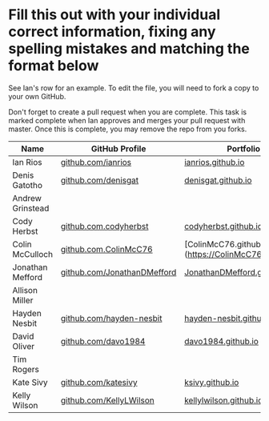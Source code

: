 # Fill this out with your individual correct information, fixing any spelling mistakes and matching the format below

See Ian's row for an example. To edit the file, you will need to fork a copy to your own GitHub.

Don't forget to create a pull request when you are complete. This task is marked complete when Ian approves and merges your pull request with master. Once this is complete, you may remove the repo from you forks.

| Name             | GitHub Profile                                                     | Portfolio                                                         |
| ---------------- | ------------------------------------------------------------------ | ----------------------------------------------------------------- |
| Ian Rios         | [github.com/ianrios](https://github.com/ianrios)                   | [ianrios.github.io](https://ianrios.github.io)                    |
| Denis Gatotho    | [github.com/denisgat](https://github.com/denisgat)                 | [denisgat.github.io](https://denisgat.github.io)                  |
| Andrew Grinstead |                                                                    |                                                                   |
| Cody Herbst      | [github.com.codyherbst](https://github.com/codyherbst)             | [codyherbst.github.io](https://codyherbst.github.io)              |
| Colin McCulloch  |  [github.com.ColinMcC76](https://github.com/ColinMcC76)            | [ColinMcC76.github.io] (https://ColinMcC76.github.io/)                                                  |                                                                   
| Jonathan Mefford | [github.com/JonathanDMefford](https://github.com/JonathanDMefford) | [JonathanDMefford.github.io](https://jonathandmefford.github.io/) |
| Allison Miller   |                                                                    |                                                                   |
| Hayden Nesbit    | [github.com/hayden-nesbit](https://github.com/hayden-nesbit)       | [hayden-nesbit.github.io](https://hayden-nesbit.github.io)        |
| David Oliver     | [github.com/davo1984](https://github.com/davo1984)                 | [davo1984.github.io](https://davo1984.github.io)                  |
| Tim Rogers       |                                                                    |                                                                   |
| Kate Sivy        | [github.com/katesivy](https://github.com/katesivy)                 | [ksivy.github.io](https://ksivy.github.io)                        |
| Kelly Wilson     | [github.com/KellyLWilson](https://github.com/KellyLWilson)         | [kellylwilson.github.io](https://kellylwilson.github.io/my-app/)  |
